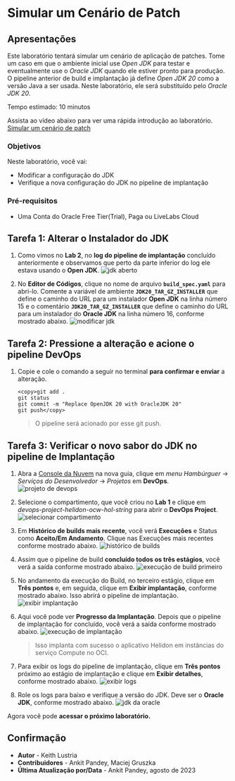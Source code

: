 # Simular um Cenário de Patch

## Apresentações

Este laboratório tentará simular um cenário de aplicação de patches. Tome um caso em que o ambiente inicial use _Open JDK_ para testar e eventualmente use o _Oracle JDK_ quando ele estiver pronto para produção. O pipeline anterior de build e implantação já define _Open JDK 20_ como a versão Java a ser usada. Neste laboratório, ele será substituído pelo _Oracle JDK 20_.

Tempo estimado: 10 minutos

Assista ao vídeo abaixo para ver uma rápida introdução ao laboratório. [Simular um cenário de patch](videohub:1_4pecvhmf)

### Objetivos

Neste laboratório, você vai:

*   Modificar a configuração do JDK
*   Verifique a nova configuração do JDK no pipeline de implantação

### Pré-requisitos

*   Uma Conta do Oracle Free Tier(Trial), Paga ou LiveLabs Cloud

## Tarefa 1: Alterar o Instalador do JDK

1.  Como vimos no **Lab 2**, no **log do pipeline de implantação** concluído anteriormente e observamos que perto da parte inferior do log ele estava usando o **Open JDK**. ![jdk aberto](images/open-jdk.png)
    
2.  No **Editor de Códigos**, clique no nome de arquivo **`build_spec.yaml`** para abri-lo. Comente a variável de ambiente **`JDK20_TAR_GZ_INSTALLER`** que define o caminho do URL para um instalador **Open JDK** na linha número 15 e o comentário **`JDK20_TAR_GZ_INSTALLER`** que define o caminho do URL para um instalador do **Oracle JDK** na linha número 16, conforme mostrado abaixo. ![modificar jdk](images/modify-jdk.png)
    

## Tarefa 2: Pressione a alteração e acione o pipeline DevOps

1.  Copie e cole o comando a seguir no terminal **para confirmar e enviar** a alteração.
    
        <copy>git add .
        git status
        git commit -m "Replace OpenJDK 20 with OracleJDK 20"
        git push</copy>
        
    
    > O pipeline será acionado por esse git push.
    

## Tarefa 3: Verificar o novo sabor do JDK no pipeline de Implantação

1.  Abra a [Console da Nuvem](https://cloud.oracle.com/) na nova guia, clique em _menu Hambúrguer_ -> _Serviços do Desenvolvedor_ -> _Projetos_ em **DevOps**. ![projeto de devops](images/devops-project.png)
    
2.  Selecione o compartimento, que você criou no **Lab 1** e clique em _devops-project-helidon-ocw-hol-string_ para abrir o **DevOps Project**. ![selecionar compartimento](images/select-compartment.png)
    
3.  Em **Histórico de builds mais recente**, você verá **Execuções** e Status como **Aceito/Em Andamento**. Clique nas Execuções mais recentes conforme mostrado abaixo. ![histórico de builds](images/build-history.png)
    
4.  Assim que o pipeline de build **concluído todos os três estágios**, você verá a saída conforme mostrado abaixo. ![execução de build primeiro](images/build-run-first.png)
    
5.  No andamento da execução do Build, no terceiro estágio, clique em **Três pontos** e, em seguida, clique em **Exibir implantação**, conforme mostrado abaixo. Isso abrirá o pipeline de implantação. ![exibir implantação](images/view-deployment.png)
    
6.  Aqui você pode ver **Progresso da Implantação**. Depois que o pipeline de implantação for concluído, você verá a saída conforme mostrado abaixo. ![execução de implantação](images/deployment-run.png)
    
    > Isso implanta com sucesso o aplicativo Helidon em instâncias do serviço Compute no OCI.
    
7.  Para exibir os logs do pipeline de implantação, clique em **Três pontos** próximo ao estágio de implantação e clique em **Exibir detalhes**, conforme mostrado abaixo. ![exibir logs](images/view-logs.png)
    
8.  Role os logs para baixo e verifique a versão do JDK. Deve ser o **Oracle JDK**, conforme mostrado abaixo. ![jdk da oracle](images/oracle-jdk.png)
    

Agora você pode **acessar o próximo laboratório.**

## Confirmação

*   **Autor** - Keith Lustria
*   **Contribuidores** - Ankit Pandey, Maciej Gruszka
*   **Última Atualização por/Data** - Ankit Pandey, agosto de 2023